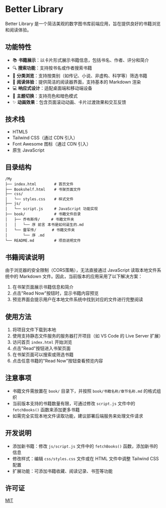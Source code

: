 # Better Library

Better Library 是一个简洁美观的数字图书库前端应用，旨在提供良好的书籍浏览和阅读体验。

## 功能特性

- 📚 **书籍展示**：以卡片形式展示书籍信息，包括书名、作者、评分和简介
- 🔍 **搜索功能**：支持按书名或作者搜索书籍
- 📂 **分类浏览**：支持按类别（如传记、小说、非虚构、科学等）筛选书籍
- 📖 **阅读体验**：提供简洁的阅读器界面，支持基本的 Markdown 渲染
- 💻 **响应式设计**：适配桌面端和移动端设备
- 🌙 **主题切换**：支持亮色和暗色模式
- ✨ **动画效果**：包含页面滚动动画、卡片过渡效果和交互反馈

## 技术栈

- HTML5
- Tailwind CSS（通过 CDN 引入）
- Font Awesome 图标（通过 CDN 引入）
- 原生 JavaScript

## 目录结构

```
/My
├── index.html        # 首页文件
├── Bookshelf.html    # 书架页面文件
├── css/
│   └── styles.css    # 样式文件
├── js/
│   └── script.js     # JavaScript 功能实现
├── book/             # 书籍文件目录
│   ├── 乔布斯传/     # 书籍文件夹
│   │   └── 序 前言 本书是如何诞生的.md
│   └── 雷军传/       # 书籍文件夹
│       └── 序 .md
└── README.md         # 项目说明文件
```

## 书籍阅读说明

由于浏览器的安全限制（CORS策略），无法直接通过 JavaScript 读取本地文件系统中的 Markdown 文件。因此，当前版本的应用采用了以下解决方案：

1. 在书架页面展示书籍信息和简介
2. 点击"Read Now"按钮时，显示书籍内容预览
3. 预览界面会提示用户在本地文件系统中找到对应的文件进行完整阅读

## 使用方法

1. 将项目文件下载到本地
2. 使用支持静态文件服务的服务器打开项目（如 VS Code 的 Live Server 扩展）
3. 访问首页 `index.html` 开始浏览
4. 点击"Read"按钮进入书架页面
5. 在书架页面可以搜索或筛选书籍
6. 点击任意书籍的"Read Now"按钮查看预览内容

## 注意事项

- 书籍文件需放置在 `book/` 目录下，并按照 `book/书籍名称/章节名称.md` 的格式组织
- 当前版本支持的书籍数量有限，可通过修改 `script.js` 文件中的 `fetchBooks()` 函数来添加更多书籍
- 如需完全实现本地文件读取功能，建议部署后端服务来处理文件请求

## 开发说明

- 添加新书籍：修改 `js/script.js` 文件中的 `fetchBooks()` 函数，添加新书的信息
- 修改样式：编辑 `css/styles.css` 文件或在 HTML 文件中调整 Tailwind CSS 配置
- 扩展功能：可添加书籍收藏、阅读记录、书签等功能

## 许可证

[MIT](https://opensource.org/licenses/MIT)
